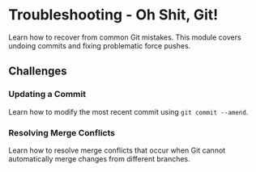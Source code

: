 # Troubleshooting - Oh Shit, Git!

Learn how to recover from common Git mistakes. This module covers undoing commits and fixing problematic force pushes.

## Challenges

### Updating a Commit

Learn how to modify the most recent commit using `git commit --amend`. 

### Resolving Merge Conflicts

Learn how to resolve merge conflicts that occur when Git cannot automatically merge changes from different branches.